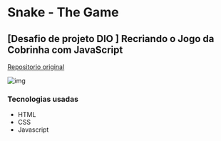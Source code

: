 # Snake - The Game
## [Desafio de projeto DIO ] Recriando o Jogo da Cobrinha com JavaScript

[Repositorio original](https://github.com/SpruceGabriela/snake-the-game)

![img](https://files.catbox.moe/q8w1w3.PNG)


### Tecnologias usadas
- HTML
- CSS
- Javascript
